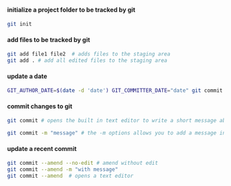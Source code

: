
#### initialize a project folder to be tracked by git
``` sh
git init 
```
#### add files to be tracked by git 
``` sh
git add file1 file2  # adds files to the staging area
git add . # add all edited files to the staging area
```


#### update a date

```sh
GIT_AUTHOR_DATE=$(date -d 'date') GIT_COMMITTER_DATE="date" git commit -md "message"
```

#### commit changes to git
``` sh
git commit # opens the built in text editor to write a short message about the commit

git commit -m "message" # the -m options allows you to add a message in the command line and do a direct commit
```

#### update a recent commit
```sh
git commit --amend --no-edit # amend without edit
git commit --amend -m "with message"
git commit --amend  # opens a text editor
```